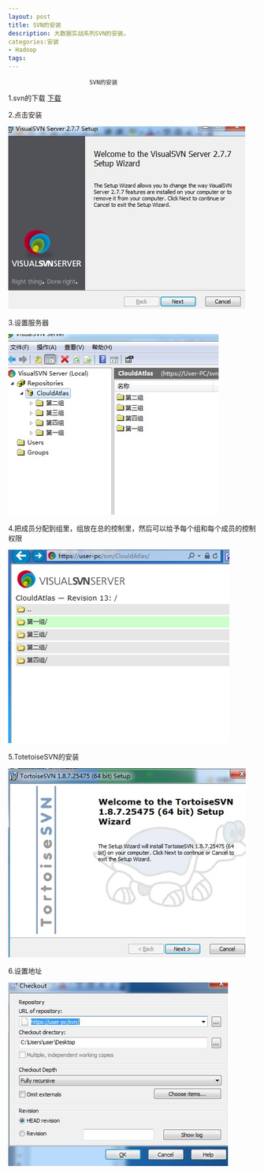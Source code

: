 ```yaml
---
layout: post
title: SVN的安装
description: 大数据实战系列SVN的安装。
categories:安装
- Hadoop 
tags:
---
```

                           SVN的安装

1.svn的下载
[下载](http://rj.baidu.com/soft/detail/11993.html?ald)

2.点击安装

![1](/image\20140820\1.jpg)


3.设置服务器

![2](/image\20140820\2.jpg)


4.把成员分配到组里，组放在总的控制里，然后可以给予每个组和每个成员的控制权限

![3](/image\20140820\3.jpg)


5.TotetoiseSVN的安装

![4](/image\20140820\4.jpg)


6.设置地址

![5](/image\20140820\5.jpg)





[1]:1.jpg
[2]:2.jpg
[3]:3.jpg
[4]:4.jpg
[5]:5.jpg